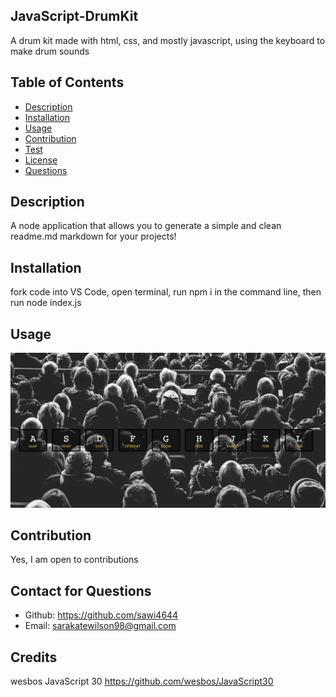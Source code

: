 ## JavaScript-DrumKit
A drum kit made with html, css, and mostly javascript, using the keyboard to make drum sounds

  ## Table of Contents
  - [Description](#description)
  - [Installation](#installation)
  - [Usage](#usage)
  - [Contribution](#contribution)
  - [Test](#test)
  - [License](#license)
  - [Questions](#questions)
  ## Description
  A node application that allows you to generate a simple and clean readme.md markdown for your projects!
  ## Installation
  fork code into VS Code, open terminal, run npm i in the command line, then run node index.js 
  ## Usage
  ![drumkit demo](/drum.png)
 
  
  ## Contribution
  Yes, I am open to contributions

  ## Contact for Questions
  - Github: https://github.com/sawi4644
  - Email: sarakatewilson98@gmail.com

## Credits
wesbos JavaScript 30
https://github.com/wesbos/JavaScript30
